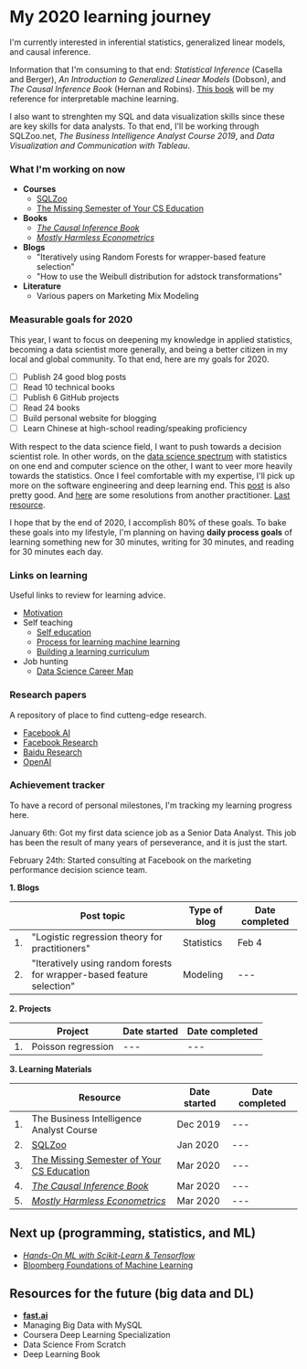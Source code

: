 # My 2020 learning journey

I'm currently interested in inferential statistics, generalized linear models, and causal inference.

Information that I'm consuming to that end: _Statistical Inference_ (Casella and Berger), _An Introduction to Generalized Linear Models_ (Dobson), and _The Causal Inference Book_ (Hernan and Robins). [This book](https://christophm.github.io/interpretable-ml-book/) will be my reference for interpretable machine learning.

I also want to strenghten my SQL and data visualization skills since these are key skills for data analysts. To that end, I'll be working through SQLZoo.net, _The Business Intelligence Analyst Course 2019_, and _Data Visualization and Communication with Tableau_.

### What I'm working on now

- **Courses**
    - [SQLZoo](https://sqlzoo.net/)
    - [The Missing Semester of Your CS Education](https://missing.csail.mit.edu/?fbclid=IwAR2oSExw3Luz7jLSE0eIWguTBe3pHOqpbBL0i9eYKBxcFenwq4LWm484xg0)
- **Books**
    - [_The Causal Inference Book_](https://cdn1.sph.harvard.edu/wp-content/uploads/sites/1268/2020/02/ci_hernanrobins_21feb20.pdf)
    - [_Mostly Harmless Econometrics_](https://mycourses.aalto.fi/pluginfile.php/203124/mod_resource/content/1/Angrist%20%20Pischke.pdf)
- **Blogs**
    - "Iteratively using Random Forests for wrapper-based feature selection"
    - "How to use the Weibull distribution for adstock transformations"
- **Literature** 
    - Various papers on Marketing Mix Modeling

### Measurable goals for 2020

This year, I want to focus on deepening my knowledge in applied statistics, becoming a data scientist more generally, and being a better citizen in my local and global community. To that end, here are my goals for 2020. 

- [ ] Publish 24 good blog posts
- [ ] Read 10 technical books
- [ ] Publish 6 GitHub projects
- [ ] Read 24 books
- [ ] Build personal website for blogging
- [ ] Learn Chinese at high-school reading/speaking proficiency

With respect to the data science field, I want to push towards a decision scientist role. In other words, on the [data science spectrum](https://towardsdatascience.com/using-the-data-science-spectrum-to-find-the-right-data-science-career-path-for-you-eff98b6c589c) with statistics on one end and computer science on the other, I want to veer more heavily towards the statistics. Once I feel comfortable with my expertise, I'll pick up more on the software engineering and deep learning end. This [post](https://towardsdatascience.com/2020-is-coming-practical-tips-for-landing-your-first-data-job-13f77aab1333) is also pretty good. And [here](https://towardsdatascience.com/new-years-resolutions-for-data-scientists-43a0d3d8b4ff) are some resolutions from another practitioner. [Last resource](https://towardsdatascience.com/which-flavor-of-data-professional-are-you-5e01375584ce).

I hope that by the end of 2020, I accomplish 80% of these goals. To bake these goals into my lifestyle, I'm planning on having **daily process goals** of learning something new for 30 minutes, writing for 30 minutes, and reading for 30 minutes each day.

### Links on learning

Useful links to review for learning advice.

- [Motivation](https://www.nateliason.com/blog/motivation)
- Self teaching
    - [Self education](https://www.nateliason.com/blog/self-education)
    - [Process for learning machine learning](https://elitedatascience.com/learn-machine-learning#step-0)
    - [Building a learning curriculum](https://medium.com/@rchang/how-i-build-learning-projects-part-i-54dbaad68961)
- Job hunting
    - [Data Science Career Map](https://datasciencecareermap.com/)

### Research papers

A repository of place to find cutteng-edge research.

- [Facebook AI](https://ai.facebook.com/research)
- [Facebook Research](https://research.fb.com)
- [Baidu Research](http://research.baidu.com/Research_Areas/index-view?id=55)
- [OpenAI](https://openai.com/progress/)

### Achievement tracker

To have a record of personal milestones, I'm tracking my learning progress here.

January 6th: Got my first data science job as a Senior Data Analyst. This job has been the result of many years of perseverance, and it is just the start.

February 24th: Started consulting at Facebook on the marketing performance decision science team.

**1. Blogs**

| | Post topic|Type of blog|Date completed|
| --- | --- | --- | --- |
| 1. | "Logistic regression theory for practitioners" | Statistics | Feb 4 |
| 2. | "Iteratively using random forests for wrapper-based feature selection" | Modeling | --- |

**2. Projects**

| | Project|Date started|Date completed|
| --- | --- | --- | --- |
| 1. | Poisson regression | --- | --- |

**3. Learning Materials**

| | Resource|Date started|Date completed|
| --- | --- | --- | --- |
| 1. |The Business Intelligence Analyst Course| Dec 2019 | --- |
| 2. | [SQLZoo](sqlzoo.net) | Jan 2020 | --- |
| 3. | [The Missing Semester of Your CS Education](https://missing.csail.mit.edu/?fbclid=IwAR2oSExw3Luz7jLSE0eIWguTBe3pHOqpbBL0i9eYKBxcFenwq4LWm484xg0) | Mar 2020 | --- |
| 4. | [_The Causal Inference Book_](https://cdn1.sph.harvard.edu/wp-content/uploads/sites/1268/2020/02/ci_hernanrobins_21feb20.pdf) | Mar 2020 | --- |
| 5. | [_Mostly Harmless Econometrics_](https://mycourses.aalto.fi/pluginfile.php/203124/mod_resource/content/1/Angrist%20%20Pischke.pdf) | Mar 2020 | --- |


## Next up (programming, statistics, and ML)
- [_Hands-On ML with Scikit-Learn & Tensorflow_](https://www.lpsm.paris/pageperso/has/source/Hand-on-ML.pdf)
- [Bloomberg Foundations of Machine Learning](https://bloomberg.github.io/foml/#home)



## Resources for the future (big data and DL)
- **[fast.ai](https://course.fast.ai/)** 
- Managing Big Data with MySQL
- Coursera Deep Learning Specialization
- Data Science From Scratch
- Deep Learning Book
